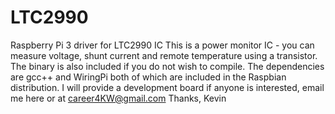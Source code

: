 # LTC2990
Raspberry Pi 3 driver for LTC2990 IC
This is a power monitor IC - you can measure voltage, shunt current and remote temperature using a transistor. The binary is also included if you do not wish to compile. The dependencies are gcc++ and WiringPi both of which are included in the Raspbian distribution. I will provide a development board if anyone is interested, email me here or at career4KW@gmail.com
Thanks,
Kevin
